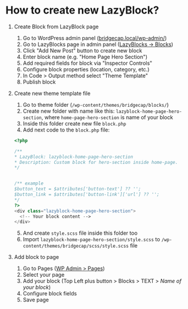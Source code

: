 # How to create new LazyBlock?

1. Create Block from LazyBlock page

   1. Go to WordPress admin panel ([bridgecap.local/wp-admin/](http://bridgecap.local/wp-admin/))
   2. Go to LazyBlocks page in admin panel ([LazyBlocks -> Blocks](http://bridgecap.local/wp-admin/edit.php?post_type=lazyblocks))
   3. Click "Add New Post" button to create new block
   4. Enter block name (e.g. "Home Page Hero Section")
   5. Add required fields for block via "Inspector Controls"
   6. Configure block properties (location, category, etc.)
   7. In Code > Output method select "Theme Template"
   8. Publish block

2. Create new theme template file

   1. Go to theme folder (`/wp-content/themes/bridgecap/blocks/`)
   2. Create new folder with name like this: `lazyblock-home-page-hero-section`, where `home-page-hero-section` is name of your block
   3. Inside this folder create new file `block.php`
   4. Add next code to the `block.php` file:

   ```php
   <?php

   /**
   * LazyBlock: lazyblock-home-page-hero-section
   * Description: Custom block for hero-section inside home-page.
   */


   /** example
   $button_text = $attributes['button-text'] ?? '';
   $button_link = $attributes['button-link']['url'] ?? '';
   */
   ?>
   <div class="lazyblock-home-page-hero-section">
     <!-- Your block content -->
   </div>
   ```

   5. And create `style.scss` file inside this folder too
   6. Import `lazyblock-home-page-hero-section/style.scss` to `/wp-content/themes/bridgecap/scss/style.scss` file

3. Add block to page

   1. Go to Pages ([WP Admin > Pages](http://bridgecap.local/wp-admin/edit.php?post_type=page))
   2. Select your page
   3. Add your block (Top Left plus button > Blocks > TEXT > _Name of your block_)
   4. Configure block fields
   5. Save page

